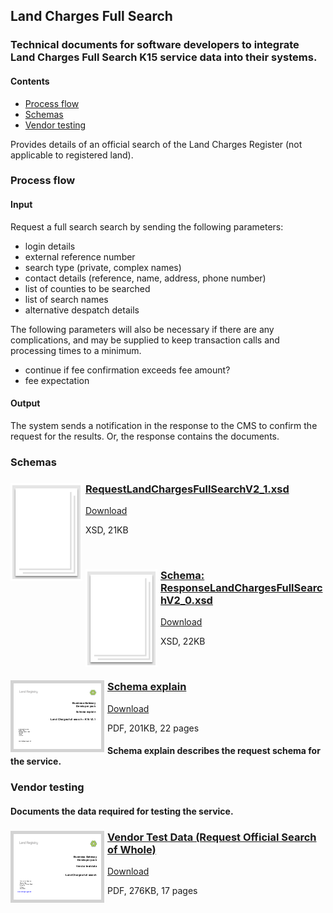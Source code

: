 ## Land Charges Full Search

### Technical documents for software developers to integrate Land Charges Full Search K15 service data into their systems.

#### Contents
- [Process flow](#process-flow)
- [Schemas](#schemas)
- [Vendor testing](#vendor-testing)

Provides details of an official search of the Land Charges Register (not applicable to registered land).

### Process flow

#### Input
Request a full search search by sending the following parameters:

- login details
- external reference number
- search type (private, complex names)
- contact details (reference, name, address, phone number)
- list of counties to be searched
- list of search names
- alternative despatch details

The following parameters will also be necessary if there are any complications, and may be supplied to keep transaction calls and processing times to a minimum.

- continue if fee confirmation exceeds fee amount?
- fee expectation

#### Output

The system sends a notification in the response to the CMS to confirm the request for the results. Or, the response contains the documents.

### Schemas

<h3><a href="../../schemas/RequestLandChargesFullSearchV2_1.xsd">
<img style="float: left; margin: 0px 5px 0px 0px" src="../../images/thumbnail/file.png"></a> 
<a href="../../schemas/RequestLandChargesFullSearchV2_1.xsd">RequestLandChargesFullSearchV2_1.xsd</a></h3>
<a download=".xsd" href="../../schemas/RequestLandChargesFullSearchV2_1.xsd">Download</a>

XSD, 21KB

<br/>
<h3><a href="../../schemas/ResponseLandChargesFullSearchV2_0.xsd">
<img style="float: left; margin: 0px 5px 0px 0px" src="../../images/thumbnail/file.png"></a> 
<a href="../../schemas/ResponseTitleKnownOfficialCopyV2_0.xsd">Schema: ResponseLandChargesFullSearchV2_0.xsd</a></h3>
<a download="ResponseLandChargesFullSearchV2_0.xsd" href="../../schemas/ResponseLandChargesFullSearchV2_0.xsd">Download</a>

XSD, 22KB

<br/>

<h3><a href="../../pdfs/services/LandChargesFullSearch_2.1_SchemaExplain.pdf">
<img style="float: left; margin: 0px 5px 0px 0px;  border:5px solid LightGrey;" src="../../images/thumbnail/LCFullSearch_2.1_SchemaExplain.pdf.png"></a>
<a href="../../pdfs/services/LandChargesFullSearch_2.1_SchemaExplain.pdf">Schema explain</a></h3>
<a download="LandChargesFullSearch_2.1_SchemaExplain.pdf" href="../../pdfs/services/LandChargesFullSearch_2.1_SchemaExplain.pdf">Download</a>

PDF, 201KB, 22 pages

#### Schema explain describes the request schema for the service.

### Vendor testing

#### Documents the data required for testing the service.

<h3><a href="../../pdfs/services/LandChargesFullSearch_v2.1_VendorTest_v1.0.pdf">
<img style="float: left; margin: 0px 5px 0px 0px;  border:5px solid LightGrey;" src="../../images/thumbnail/LandChargesFullSearchv2_0VendorTest.pdf.png"></a>
<a href="../../pdfs/services/LandChargesFullSearch_v2.1_VendorTest_v1.0.pdf">Vendor Test Data (Request Official Search of Whole)</a></h3>
<a download="LandChargesFullSearch_v2.1_VendorTest_v1.0.pdf" href="../../pdfs/services/LandChargesFullSearch_v2.1_VendorTest_v1.0.pdf">Download</a>

PDF, 276KB, 17 pages